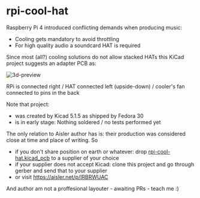 # rpi-cool-hat

Raspberry Pi 4 introduced conflicting demands when producing music:

* Cooling gets mandatory to avoid throttling
* For high quality audio a soundcard HAT is required

Since most (all?) cooling solutions do not allow stacked HATs this KiCad project suggests an adapter PCB as:

![3d-preview](https://user-images.githubusercontent.com/2571823/71328625-89d47100-251a-11ea-8788-3c4cf56e014f.png)

RPi is connected right / HAT connected left (upside-down) / cooler's fan connected to pins in the back

Note that project:

* was created by Kicad 5.1.5 as shipped by Fedora 30
* is in early stage: Nothing soldered / no tests performed yet

The only relation to Aisler author has is: their production was considered close at time and place of writing. So
* if you don't share position on earth or whatever: drop [rpi-cool-hat.kicad_pcb](rpi-cool-hat.kicad_pcb)
   to a supplier of your choice
* if your supplier does not accept Kicad: clone this project and go through gerber and send that to your supplier
* or visit https://aisler.net/p/IRBRWUAC

And author am not a proffesional layouter - awaiting PRs - teach me :)
